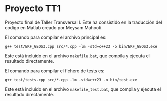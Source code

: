 # Proyecto TT1 

Proyecto final de Taller Transversal I.
Este ha consistido en la traducción del codigo en Matlab creado por Meysam Mahooti.

El comando para compilar el archivo principal es:
```
g++ test/EKF_GEOS3.cpp src/*.cpp -lm -std=c++23 -o bin/EKF_GEOS3.exe
```
Este está incluido en el archivo `makefile.bat`, que compila y ejecuta el resultado directamente.

El comando para compilar el fichero de tests es:
```
g++ test/tests.cpp src/*.cpp -lm -std=c++23 -o bin/test.exe
```
Este está incluido en el archivo `makefile_test.bat`, que compila y ejecuta el resultado directamente.